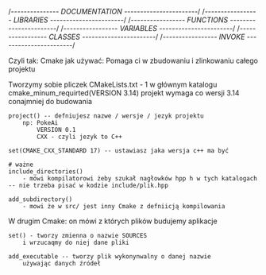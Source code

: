 /*--------------- DOCUMENTATION -----------------------*/
/*----------------- LIBRARIES -----------------------*/
/*----------------- FUNCTIONS -----------------------*/
/*----------------- VARIABLES -----------------------*/
/*-----------------  CLASSES -----------------------*/
/*-----------------  INVOKE -----------------------*/

Czyli tak:
    Cmake jak używać:
        Pomaga ci w zbudowaniu i zlinkowaniu całego projektu

Tworzymy sobie pliczek CMakeLists.txt - 1 w głównym katalogu
    cmake_minum_requirted(VERSION 3.14)
        projekt wymaga co wersji 3.14 conajmniej do budowania 

    project() -- defniujesz nazwe / wersje / jezyk projektu
        np: PokeAi
            VERSION 0.1
            CXX - czyli jezyk to C++

    set(CMAKE_CXX_STANDARD 17) -- ustawiasz jaka wersja c++ ma być

    # ważne
    include_directories() 
        - mówi kompilatorowi żeby szukał nagłowków hpp h w tych katalogach -- nie trzeba pisać w kodzie include/plik.hpp

    add_subdirectory()
        - mowi że w src/ jest inny Cmake z defniicją kompilowania
    

W drugim Cmake:
    on mówi z których plików budujemy aplikacje

    set() - tworzy zmienna o nazwie SOURCES 
        i wrzucaqmy do niej dane pliki 

    add_executable -- tworzy plik wykonynwalny o danej nazwie
        używając danych źródeł
        